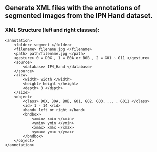 ## Generate XML files with the annotations of segmented images from the IPN Hand dataset.

### XML Structure (left and right classes):
```
<annotation>
    <folder> segment </folder>
    <filename> filename.jpg </filename>
    <path> path/filename.jpg </path>
    <gesture> 0 = D0X , 1 = B0A or B0B , 2 = G01 ~ G11 </gesture>
    <source>
        <database> IPN_Hand </database>
    </source>
    <size>
        <width> width </width>
        <height> height </height>
        <depth> 3 </depth>
    </size>
    <object>
        <class> D0X, B0A, B0B, G01, G02, G03, ... , G011 </class>
        <id> 1 - 14 </id>
        <hand> left or right </hand>
        <bndbox>
            <xmin> xmin </xmin>
            <ymin> ymin </ymin>
            <xmax> xmax </xmax>
            <ymax> ymax </ymax>
        </bndbox>
    </object>
</annotation>
```